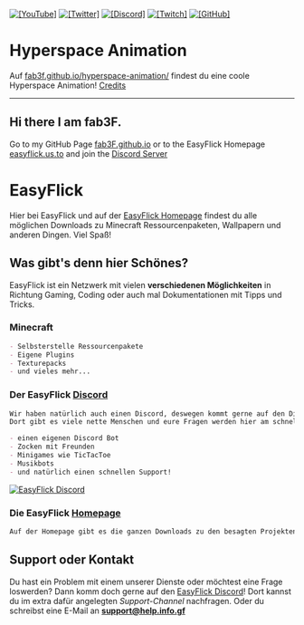 [![`[YouTube]`](https://img.shields.io/badge/-YouTube_fab3F-ff0000?logo=youtube&logoColor=white&labelColor=cf2b2b)](https://fab3F.github.io/link/youtube)
[![`[Twitter]`](https://img.shields.io/badge/-Twitter_@fab3F__official-1DA1F2?logo=twitter&logoColor=white&labelColor=18628f)](https://fab3F.github.io/link/twitter) 
[![`[Discord]`](https://img.shields.io/discord/824334386786074634.svg?label=&logo=discord&logoColor=ffffff&color=7389D8&labelColor=6A7EC2)](https://fab3F.github.io/link/discord)
[![`[Twitch]`](https://img.shields.io/badge/-Twitch_@fab3F-6441a5?logo=twitch&logoColor=white&labelColor=391380)](https://fab3F.github.io/link/twitch)
[![`[GitHub]`](https://img.shields.io/badge/GitHub_fab3F-171515?style=flat&logo=github&labelColor=000000)](https://fab3F.github.io/link/github)


# Hyperspace Animation
Auf [fab3f.github.io/hyperspace-animation/](https://fab3f.github.io/hyperspace-animation/) findest du eine coole Hyperspace Animation!
[Credits](https://codepen.io/noahblon)


----------------------------------------------------------------


## Hi there I am fab3F.

Go to my GitHub Page [fab3F.github.io](https://fab3F.github.io) or to the EasyFlick Homepage [easyflick.us.to](https://easyflick.us.to) and join the [Discord Server](https://fab3f.github.io/link/discord)


# EasyFlick

Hier bei EasyFlick und auf der [EasyFlick Homepage](https://easyflick.us.to) findest du alle möglichen Downloads zu Minecraft Ressourcenpaketen, Wallpapern und anderen Dingen. Viel Spaß!


## Was gibt's denn hier Schönes?

EasyFlick ist ein Netzwerk mit vielen **verschiedenen Möglichkeiten** in Richtung Gaming, Coding oder auch mal Dokumentationen mit Tipps und Tricks.


### Minecraft

```markdown
- Selbsterstelle Ressourcenpakete
- Eigene Plugins
- Texturepacks
- und vieles mehr...
```

### Der EasyFlick [Discord](https://fab3f.github.io/link/discord)

```markdown
Wir haben natürlich auch einen Discord, deswegen kommt gerne auf den Discord. 
Dort gibt es viele nette Menschen und eure Fragen werden hier am schnellsten beantwortet! Außerdem

- einen eigenen Discord Bot
- Zocken mit Freunden
- Minigames wie TicTacToe
- Musikbots
- und natürlich einen schnellen Support!
```

<a href="https://fab3F.github.io/link/discord">
         <img alt="EasyFlick Discord" src="https://discord.com/api/guilds/824334386786074634/widget.png?style=banner2">
</a>

### Die EasyFlick [Homepage](https://easyflick.us.to)

```markdown
Auf der Homepage gibt es die ganzen Downloads zu den besagten Projekten. 
```

## Support oder Kontakt

Du hast ein Problem mit einem unserer Dienste oder möchtest eine Frage loswerden? Dann komm doch gerne auf den [EasyFlick Discord](https://fab3f.github.io/link/discord)! Dort kannst du im extra dafür angelegten _Support-Channel_ nachfragen. Oder du schreibst eine E-Mail an **support@help.info.gf**
